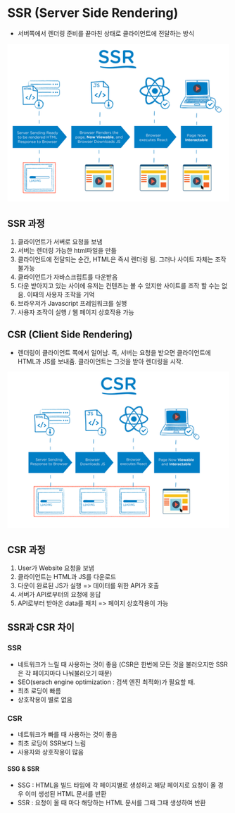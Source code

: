# SSR (Server Side Rendering)
- 서버쪽에서 렌더링 준비를 끝마친 상태로 클라이언트에 전달하는 방식

![ssr](../../images/ssr.png)

## SSR 과정
1. 클라이언트가 서버로 요청을 보냄
2. 서버는 렌더링 가능한 html파일을 만듦
3. 클라이언트에 전달되는 순간, HTML은 즉시 렌더링 됨. 그러나 사이트 자체는 조작 불가능
4. 클라이언트가 자바스크립트를 다운받음
5. 다운 받아지고 있는 사이에 유저는 컨텐츠는 볼 수 있지만 사이트를 조작 할 수는 없음. 이때의 사용자 조작을 기억
6. 브라우저가 Javascript 프레임워크를 실행
7. 사용자 조작이 실행 / 웹 페이지 상호작용 가능

## CSR (Client Side Rendering)
- 렌더링이 클라이언트 쪽에서 일어남. 즉, 서버는 요청을 받으면 클라이언트에 HTML과 JS를 보내줌. 클라이언트는 그것을 받아 렌더링을 시작.

![csr](../../images/csr.png)

## CSR 과정
1. User가 Website 요청을 보냄
2. 클라이언트는 HTML과 JS를 다운로드
3. 다운이 완료된 JS가 실행 => 데이터를 위한 API가 호출
4. 서버가 API로부터의 요청에 응답
5. API로부터 받아온 data를 패치 => 페이지 상호작용이 가능

## SSR과 CSR 차이
### SSR
- 네트워크가 느릴 때 사용하는 것이 좋음 (CSR은 한번에 모든 것을 불러오지만 SSR은 각 페이지마다 나눠불러오기 때문)
- SEO(serach engine optimization : 검색 엔진 최적화)가 필요할 때.
- 최초 로딩이 빠름
- 상호작용이 별로 없음

### CSR
- 네트워크가 빠를 때 사용하는 것이 좋음
- 최초 로딩이 SSR보다 느림
- 사용자와 상호작용이 많음

#### SSG & SSR
- SSG : HTML을 빌드 타임에 각 페이지별로 생성하고 해당 페이지로 요청이 올 경우 이미 생성된 HTML 문서를 반환
- SSR : 요청이 올 때 마다 해당하는 HTML 문서를 그때 그때 생성하여 반환
